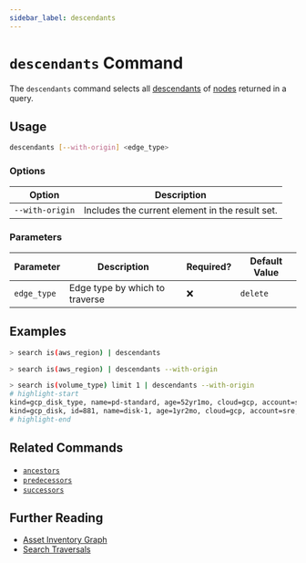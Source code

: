 ```yaml
---
sidebar_label: descendants
---
```


# `descendants` Command

The `descendants` command selects all [descendants](../../../concepts/asset-inventory-graph/index.md#descendants) of [nodes](../../../concepts/asset-inventory-graph/index.md#nodes) returned in a query.

## Usage

```bash
descendants [--with-origin] <edge_type>
```

### Options

| Option          | Description                                     |
| --------------- | ----------------------------------------------- |
| `--with-origin` | Includes the current element in the result set. |

### Parameters

| Parameter   | Description                    | Required? | Default Value |
| ----------- | ------------------------------ | --------- | ------------- |
| `edge_type` | Edge type by which to traverse | ❌        | `delete`      |

## Examples

```bash title="Equivalent to query is(aws_region) -[1:]->"
> search is(aws_region) | descendants
```

```bash title="Equivalent to query is(aws_region) -[0:]->"
> search is(aws_region) | descendants --with-origin
```

```bash
> search is(volume_type) limit 1 | descendants --with-origin
# highlight-start
​kind=gcp_disk_type, name=pd-standard, age=52yr1mo, cloud=gcp, account=sre, region=us-central1, zone=us-central1-a
​kind=gcp_disk, id=881, name=disk-1, age=1yr2mo, cloud=gcp, account=sre, region=us-central1, zone=us-central1-a
# highlight-end
```

## Related Commands

- [`ancestors`](./ancestors.md)
- [`predecessors`](./predecessors.md)
- [`successors`](./successors.md)

## Further Reading

- [Asset Inventory Graph](../../../concepts/asset-inventory-graph/index.md)
- [Search Traversals](../../search/traversals.md)
